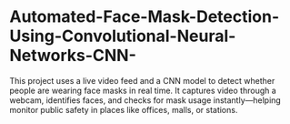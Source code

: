 # Automated-Face-Mask-Detection-Using-Convolutional-Neural-Networks-CNN-
This project uses a live video feed and a CNN model to detect whether people are wearing face masks in real time. It captures video through a webcam, identifies faces, and checks for mask usage instantly—helping monitor public safety in places like offices, malls, or stations.
